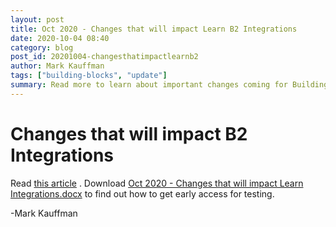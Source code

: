 ```yaml
---
layout: post
title: Oct 2020 - Changes that will impact Learn B2 Integrations
date: 2020-10-04 08:40
category: blog
post_id: 20201004-changesthatimpactlearnb2
author: Mark Kauffman
tags: ["building-blocks", "update"]
summary: Read more to learn about important changes coming for Building Block Developers.
---
```


# Changes that will impact B2 Integrations

Read [this article](/archive/b2/resources/preparing-for-saas-and-new-learn-versions) . Download [Oct 2020 - Changes that will impact Learn Integrations.docx](/assets/files/changes-that-will-impact-learn-oct2020.docx) to find out how to get early access for testing.

-Mark Kauffman
